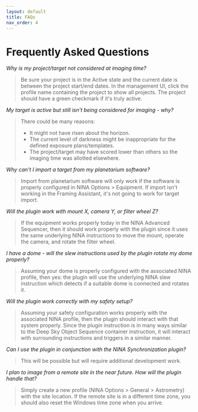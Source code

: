 ```yaml
---
layout: default
title: FAQs
nav_order: 4
---
```


# Frequently Asked Questions

_Why is my project/target not considered at imaging time?_

> Be sure your project is in the Active state and the current date is between the project start/end dates.  In the management UI, click the profile name containing the project to show all projects.  The project should have a green checkmark if it's truly active.

_My target is active but still isn't being considered for imaging - why?_

> There could be many reasons:
> - It might not have risen about the horizon.
> - The current level of darkness might be inappropriate for the defined exposure plans/templates.
> - The project/target may have scored lower than others so the imaging time was allotted elsewhere.

_Why can't I import a target from my planetarium software?_

> Import from planetarium software will only work if the software is properly configured in NINA Options > Equipment.  If import isn't working in the Framing Assistant, it's not going to work for target import.

_Will the plugin work with mount X, camera Y, or filter wheel Z?_

> If the equipment works properly today in the NINA Advanced Sequencer, then it should work properly with the plugin since it uses the same underlying NINA instructions to move the mount, operate the camera, and rotate the filter wheel.

_I have a dome - will the slew instructions used by the plugin rotate my dome properly?_

> Assuming your dome is properly configured with the associated NINA profile, then yes: the plugin will use the underlying NINA slew instruction which detects if a suitable dome is connected and rotates it.

_Will the plugin work correctly with my safety setup?_

> Assuming your safety configuration works properly with the associated NINA profile, then the plugin should interact with that system properly.  Since the plugin instruction is in many ways similar to the Deep Sky Object Sequence container instruction, it will interact with surrounding instructions and triggers in a similar manner.

_Can I use the plugin in conjunction with the NINA Synchronization plugin?_

> This will be possible but will require additional development work.

_I plan to image from a remote site in the near future.  How will the plugin handle that?_

> Simply create a new profile (NINA Options > General > Astrometry) with the site location.  If the remote site is in a different time zone, you should also reset the Windows time zone when you arrive.
